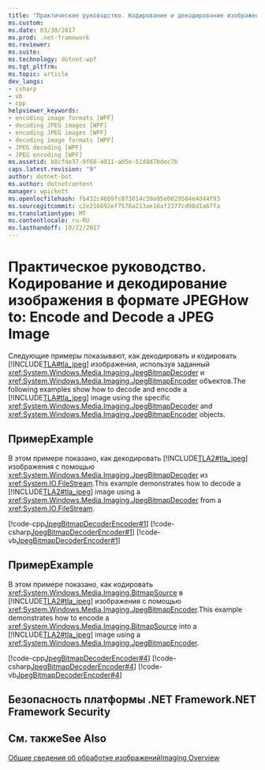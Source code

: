 ```yaml
---
title: "Практическое руководство. Кодирование и декодирование изображения в формате JPEG"
ms.custom: 
ms.date: 03/30/2017
ms.prod: .net-framework
ms.reviewer: 
ms.suite: 
ms.technology: dotnet-wpf
ms.tgt_pltfrm: 
ms.topic: article
dev_langs:
- csharp
- vb
- cpp
helpviewer_keywords:
- encoding image formats [WPF]
- decoding JPEG images [WPF]
- encoding JPEG images [WPF]
- decoding image formats [WPF]
- JPEG decoding [WPF]
- JPEG encoding [WPF]
ms.assetid: b8cfde37-9f68-4911-a05e-51d8d7bdec7b
caps.latest.revision: "9"
author: dotnet-bot
ms.author: dotnetcontent
manager: wpickett
ms.openlocfilehash: fb432c4609fc873014c39a95e0029584e4d44f93
ms.sourcegitcommit: c2e216692ef7576a213ae16af2377cd98d1a67fa
ms.translationtype: MT
ms.contentlocale: ru-RU
ms.lasthandoff: 10/22/2017
---
```

# <a name="how-to-encode-and-decode-a-jpeg-image"></a><span data-ttu-id="4dd52-102">Практическое руководство. Кодирование и декодирование изображения в формате JPEG</span><span class="sxs-lookup"><span data-stu-id="4dd52-102">How to: Encode and Decode a JPEG Image</span></span>
<span data-ttu-id="4dd52-103">Следующие примеры показывают, как декодировать и кодировать [!INCLUDE[TLA#tla_jpeg](../../../../includes/tlasharptla-jpeg-md.md)] изображения, используя заданный <xref:System.Windows.Media.Imaging.JpegBitmapDecoder> и <xref:System.Windows.Media.Imaging.JpegBitmapEncoder> объектов.</span><span class="sxs-lookup"><span data-stu-id="4dd52-103">The following examples show how to decode and encode a [!INCLUDE[TLA#tla_jpeg](../../../../includes/tlasharptla-jpeg-md.md)] image using the specific <xref:System.Windows.Media.Imaging.JpegBitmapDecoder> and <xref:System.Windows.Media.Imaging.JpegBitmapEncoder> objects.</span></span>  
  
## <a name="example"></a><span data-ttu-id="4dd52-104">Пример</span><span class="sxs-lookup"><span data-stu-id="4dd52-104">Example</span></span>  
 <span data-ttu-id="4dd52-105">В этом примере показано, как декодировать [!INCLUDE[TLA2#tla_jpeg](../../../../includes/tla2sharptla-jpeg-md.md)] изображения с помощью <xref:System.Windows.Media.Imaging.JpegBitmapDecoder> из <xref:System.IO.FileStream>.</span><span class="sxs-lookup"><span data-stu-id="4dd52-105">This example demonstrates how to decode a [!INCLUDE[TLA2#tla_jpeg](../../../../includes/tla2sharptla-jpeg-md.md)] image using a <xref:System.Windows.Media.Imaging.JpegBitmapDecoder> from a <xref:System.IO.FileStream>.</span></span>  
  
 [!code-cpp[JpegBitmapDecoderEncoder#1](../../../../samples/snippets/cpp/VS_Snippets_Wpf/JpegBitmapDecoderEncoder/CPP/jpegencoderdecoder.cpp#1)]
 [!code-csharp[JpegBitmapDecoderEncoder#1](../../../../samples/snippets/csharp/VS_Snippets_Wpf/JpegBitmapDecoderEncoder/CSharp/JpegEncoderDecoder.cs#1)]
 [!code-vb[JpegBitmapDecoderEncoder#1](../../../../samples/snippets/visualbasic/VS_Snippets_Wpf/JpegBitmapDecoderEncoder/VB/JpegEncoderDecoder.vb#1)]  
  
## <a name="example"></a><span data-ttu-id="4dd52-106">Пример</span><span class="sxs-lookup"><span data-stu-id="4dd52-106">Example</span></span>  
 <span data-ttu-id="4dd52-107">В этом примере показано, как кодировать <xref:System.Windows.Media.Imaging.BitmapSource> в [!INCLUDE[TLA2#tla_jpeg](../../../../includes/tla2sharptla-jpeg-md.md)] изображения с помощью <xref:System.Windows.Media.Imaging.JpegBitmapEncoder>.</span><span class="sxs-lookup"><span data-stu-id="4dd52-107">This example demonstrates how to encode a <xref:System.Windows.Media.Imaging.BitmapSource> into a [!INCLUDE[TLA2#tla_jpeg](../../../../includes/tla2sharptla-jpeg-md.md)] image using a <xref:System.Windows.Media.Imaging.JpegBitmapEncoder>.</span></span>  
  
 [!code-cpp[JpegBitmapDecoderEncoder#4](../../../../samples/snippets/cpp/VS_Snippets_Wpf/JpegBitmapDecoderEncoder/CPP/jpegencoderdecoder.cpp#4)]
 [!code-csharp[JpegBitmapDecoderEncoder#4](../../../../samples/snippets/csharp/VS_Snippets_Wpf/JpegBitmapDecoderEncoder/CSharp/JpegEncoderDecoder.cs#4)]
 [!code-vb[JpegBitmapDecoderEncoder#4](../../../../samples/snippets/visualbasic/VS_Snippets_Wpf/JpegBitmapDecoderEncoder/VB/JpegEncoderDecoder.vb#4)]  
  
## <a name="net-framework-security"></a><span data-ttu-id="4dd52-108">Безопасность платформы .NET Framework</span><span class="sxs-lookup"><span data-stu-id="4dd52-108">.NET Framework Security</span></span>  
  
## <a name="see-also"></a><span data-ttu-id="4dd52-109">См. также</span><span class="sxs-lookup"><span data-stu-id="4dd52-109">See Also</span></span>  
 [<span data-ttu-id="4dd52-110">Общие сведения об обработке изображений</span><span class="sxs-lookup"><span data-stu-id="4dd52-110">Imaging Overview</span></span>](../../../../docs/framework/wpf/graphics-multimedia/imaging-overview.md)
